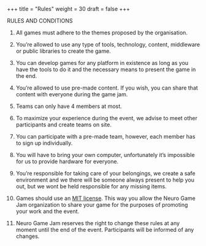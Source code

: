 +++
title = "Rules"
weight = 30
draft = false
+++

RULES AND CONDITIONS

1. All games must adhere to the themes proposed by the organisation.

2. You’re allowed to use any type of tools, technology, content, middleware or public libraries to create the game.

3. You can develop games for any platform in existence as long as you have the tools to do it and the necessary means to present the game in the end.

4. You’re allowed to use pre-made content. If you wish, you can share that content with everyone during the game jam.

5. Teams can only have 4 members at most.

6. To maximize your experience during the event, we advise to meet other participants and create teams on site.

7. You can participate with a pre-made team, however, each member has to sign up individually.

8. You will have to bring your own computer, unfortunately it’s impossible for us to provide hardware for everyone.

9. You’re responsible for taking care of your belongings, we create a safe environment and we there will be someone always present to help you out, but we wont be held responsible for any missing items.

10. Games should use an [MIT license](https://choosealicense.com/licenses/mit/). This way you allow the Neuro Game Jam organization to share your game for the purposes of promoting your work and the event.

11. Neuro Game Jam reserves the right to change these rules at any moment until the end of the event. Participants will be informed of any changes.
